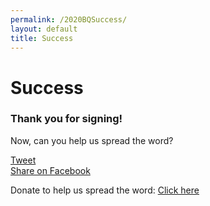 ```yaml
---
permalink: /2020BQSuccess/
layout: default
title: Success
---
```


# Success

### **Thank you for signing!**

Now, can you help us spread the word?

<div class="hbox social-share">
  <div class="cbox tweeter-link">
    <a class="twitter-share-button" href="https://twitter.com/intent/tweet?url=https%3A%2F%2FMAClimateDemocracy.org&text=I%20just%20signed%20to%20help%20@Act_on_mass%20%26%20@350Mass%20get%202%20questions%20on%20the%20ballot.%20MA%20needs%20to%20take%20action%20to%20combat%20climate%20change%2C%20and%20we%20need%20to%20reform%20secretive%20legislative%20processes%20that%20block%20our%20attempts%20to%20pass%20critical%20laws.%20Sign%20at&hashtags=mapoli" data-size="large">Tweet</a>
  </div>
  <div class="fb-share-button" data-href="https://maclimatedemocracy.org/" data-layout="button" data-size="large">
  </div>
  <a class="fb-placeholder" target="_blank" href="https://www.facebook.com/sharer/sharer.php?u=https%3A%2F%2Fmaclimatedemocracy.org%2F" >Share on Facebook</a>
</div>



Donate to help us spread the word: [Click here](https://secure.actblue.com/donate/act-on-mass)
